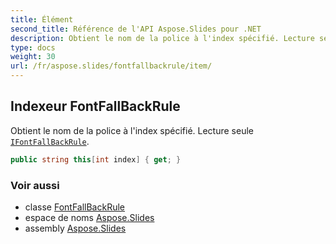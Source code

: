 ```yaml
---
title: Élément
second_title: Référence de l'API Aspose.Slides pour .NET
description: Obtient le nom de la police à l'index spécifié. Lecture seule IFontFallBackRuleaspose.slides/ifontfallbackrule.
type: docs
weight: 30
url: /fr/aspose.slides/fontfallbackrule/item/
---
```


## Indexeur FontFallBackRule

Obtient le nom de la police à l'index spécifié. Lecture seule [`IFontFallBackRule`](../../ifontfallbackrule).

```csharp
public string this[int index] { get; }
```

### Voir aussi

* classe [FontFallBackRule](../../fontfallbackrule)
* espace de noms [Aspose.Slides](../../fontfallbackrule)
* assembly [Aspose.Slides](../../../)

<!-- NE PAS ÉDITER : généré par xmldocmd pour Aspose.Slides.dll -->